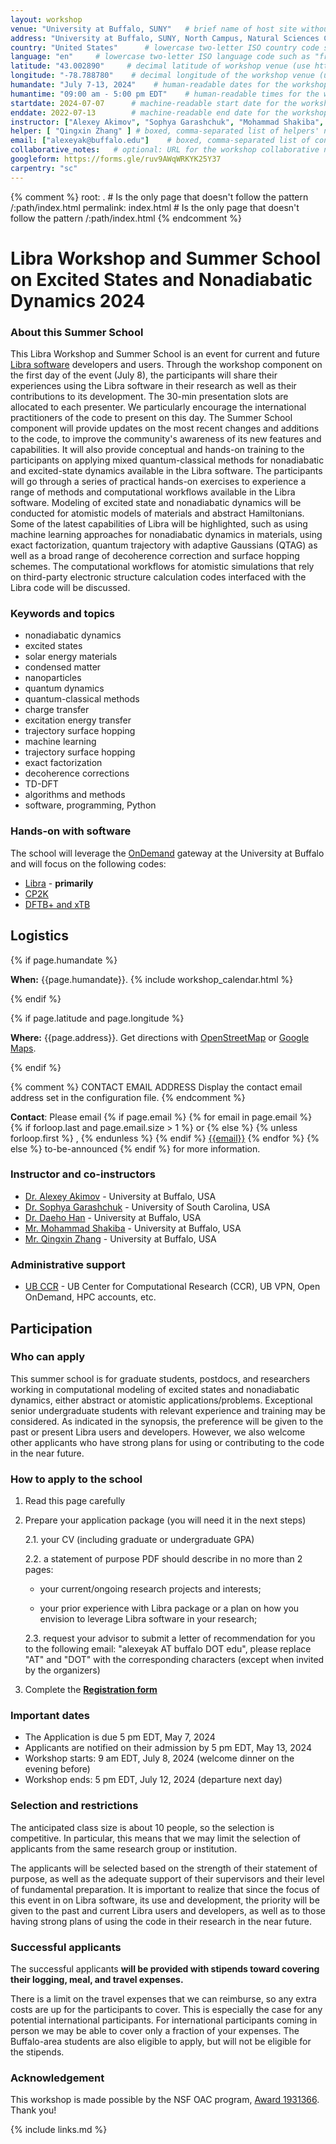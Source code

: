```yaml
---
layout: workshop
venue: "University at Buffalo, SUNY"   # brief name of host site without address (e.g., "Euphoric State University")
address: "University at Buffalo, SUNY, North Campus, Natural Sciences Complex"   # full street address of workshop (e.g., "Room A, 123 Forth Street, Blimingen, Euphoria")
country: "United States"      # lowercase two-letter ISO country code such as "fr" (see https://en.wikipedia.org/wiki/ISO_3166-1#Current_codes)
language: "en"     # lowercase two-letter ISO language code such as "fr" (see https://en.wikipedia.org/wiki/List_of_ISO_639-1_codes)
latitude: "43.002890"     # decimal latitude of workshop venue (use https://www.latlong.net/)
longitude: "-78.788780"    # decimal longitude of the workshop venue (use https://www.latlong.net)
humandate: "July 7-13, 2024"    # human-readable dates for the workshop (e.g., "Feb 17-18, 2020")
humantime: "09:00 am - 5:00 pm EDT"    # human-readable times for the workshop (e.g., "9:00 am - 4:30 pm")
startdate: 2024-07-07      # machine-readable start date for the workshop in YYYY-MM-DD format like 2015-01-01
enddate: 2022-07-13        # machine-readable end date for the workshop in YYYY-MM-DD format like 2015-01-02
instructor: ["Alexey Akimov", "Sophya Garashchuk", "Mohammad Shakiba", "Daeho Han" ] # boxed, comma-separated list of instructors' names as strings, like ["Kay McNulty", "Betty Jennings", "Betty Snyder"]
helper: [ "Qingxin Zhang" ] # boxed, comma-separated list of helpers' names, like ["Marlyn Wescoff", "Fran Bilas", "Ruth Lichterman"]
email: ["alexeyak@buffalo.edu"]    # boxed, comma-separated list of contact email addresses for the host, lead instructor, or whoever else is handling questions, like ["marlyn.wescoff@example.org", "fran.bilas@example.org", "ruth.lichterman@example.org"]
collaborative_notes:   # optional: URL for the workshop collaborative notes, e.g. an Etherpad or Google Docs document (e.g., https://pad.carpentries.org/2015-01-01-euphoria)
googleform: https://forms.gle/ruv9AWqWRKYK25Y37
carpentry: "sc"
---
```



{% comment %}
root: .  # Is the only page that doesn't follow the pattern /:path/index.html
permalink: index.html  # Is the only page that doesn't follow the pattern /:path/index.html
{% endcomment %}


# Libra Workshop and Summer School on Excited States and Nonadiabatic Dynamics 2024

### About this Summer School

This Libra Workshop and Summer School is an event for current and future [Libra software](https://github.com/Quantum-Dynamics-Hub/libra-code) 
developers and users. Through the workshop component on the first day of the event (July 8), the participants will share their experiences using 
the Libra software in their research as well as their contributions to its development. The 30-min presentation slots are allocated to each presenter. 
We particularly encourage the international practitioners of the code to present on this day. The Summer School component will provide updates on 
the most recent changes and additions to the code, to improve the community's awareness of its new features and capabilities. It will also provide 
conceptual and hands-on training to the participants on applying mixed quantum-classical methods for nonadiabatic and excited-state dynamics available 
in the Libra software. The participants will go through a series of practical hands-on exercises to experience a range of methods and computational 
workflows available in the Libra software. Modeling of excited state and nonadiabatic dynamics will be conducted for atomistic models of materials 
and abstract Hamiltonians. Some of the latest capabilities of Libra will be highlighted, such as using machine learning approaches for nonadiabatic 
dynamics in materials, using exact factorization, quantum trajectory with adaptive Gaussians (QTAG) as well as a broad range of decoherence correction 
and surface hopping schemes. The computational workflows for atomistic simulations that rely on third-party electronic structure calculation codes 
interfaced with the Libra code will be discussed.

### Keywords and topics

- nonadiabatic dynamics
- excited states
- solar energy materials 
- condensed matter
- nanoparticles
- quantum dynamics
- quantum-classical methods
- charge transfer
- excitation energy transfer
- trajectory surface hopping
- machine learning
- trajectory surface hopping
- exact factorization
- decoherence corrections
- TD-DFT
- algorithms and methods
- software, programming, Python

### Hands-on with software 
 
The school will leverage the [OnDemand](https://ondemand.ccr.buffalo.edu) gateway at the University at Buffalo and will 
focus on the following codes:

- [Libra](https://github.com/Quantum-Dynamics-Hub/libra-code/tree/devel) - **primarily**
- [CP2K](https://www.cp2k.org/)
- [DFTB+ and xTB](https://dftbplus.org)


## Logistics

{% if page.humandate %}
<p id="when">
  <strong>When:</strong>
  {{page.humandate}}.
  {% include workshop_calendar.html %}
</p>
{% endif %}

{% if page.latitude and page.longitude %}
<p id="where">
  <strong>Where:</strong>
  {{page.address}}.
  Get directions with
  <a href="//www.openstreetmap.org/?mlat={{page.latitude}}&mlon={{page.longitude}}&zoom=16">OpenStreetMap</a>
  or
  <a href="//maps.google.com/maps?q={{page.latitude}},{{page.longitude}}">Google Maps</a>.
</p>
{% endif %}

{% comment %}
CONTACT EMAIL ADDRESS
Display the contact email address set in the configuration file.
{% endcomment %}
<p id="contact">
  <strong>Contact</strong>:
  Please email
  {% if page.email %}
  {% for email in page.email %}
  {% if forloop.last and page.email.size > 1 %}
  or
  {% else %}
  {% unless forloop.first %}
  ,
  {% endunless %}
  {% endif %}
  <a href='mailto:{{email}}'>{{email}}</a>
  {% endfor %}
  {% else %}
  to-be-announced
  {% endif %}
  for more information.
</p>


### Instructor and co-instructors

 * [Dr. Alexey Akimov](https://akimovlab.github.io/) - University at Buffalo, USA
 * [Dr. Sophya Garashchuk](https://sc.edu/study/colleges_schools/chemistry_and_biochemistry/internal/research_groups/sophya_garashchuk/index.php) - University of South Carolina, USA
 * [Dr. Daeho Han](https://akimovlab.github.io/group.html) - University at Buffalo, USA
 * [Mr. Mohammad Shakiba](https://akimovlab.github.io/group.html) - University at Buffalo, USA
 * [Mr. Qingxin Zhang](https://akimovlab.github.io/group.html) - University at Buffalo, USA

### Administrative support

 * [UB CCR](http://www.buffalo.edu/ccr.html)  - UB Center for Computational Research (CCR), UB VPN, Open OnDemand, HPC accounts, etc.
 

## Participation

### Who can apply

This summer school is for graduate students, postdocs, and researchers working in computational modeling of excited states and 
nonadiabatic dynamics, either abstract or atomistic applications/problems. Exceptional senior undergraduate students with relevant experience and 
training may be considered. As indicated in the synopsis, the preference will be given to the past or present Libra users and developers. However, 
we also welcome other applicants who have strong plans for using or contributing to the code in the near future.


### How to apply to the school

1. Read this page carefully
2. Prepare your application package (you will need it in the next steps)

   2.1. your CV (including graduate or undergraduate GPA)

   2.2. a statement of purpose PDF should describe in no more than 2 pages:

   * your current/ongoing research projects and interests; 

   * your prior experience with Libra package or a plan on how you envision to leverage Libra software in your research;
         
   2.3. request your advisor to submit a letter of recommendation for you to the following email: "alexeyak AT buffalo DOT edu", 
   please replace "AT" and "DOT" with the corresponding characters (except when invited by the organizers)

3. Complete the <a href="https://forms.gle/ruv9AWqWRKYK25Y37" target="_blank" rel="nofollow">**Registration form**</a>


### Important dates
   * The Application is due 5 pm EDT, May 7, 2024
   * Applicants are notified on their admission by 5 pm EDT, May 13, 2024
   * Workshop starts: 9 am EDT, July 8, 2024  (welcome dinner on the evening before)
   * Workshop ends: 5 pm EDT, July 12, 2024 (departure next day)


### Selection and restrictions

The anticipated class size is about 10 people, so the selection is competitive. In particular, this 
means that we may limit the selection of applicants from the same research group or institution. 

The applicants will be selected based on the strength of their statement of purpose, as well as the 
adequate support of their supervisors and their level of fundamental preparation. It is important to realize
that since the focus of this event in on Libra software, its use and development, the priority will be
given to the past and current Libra users and developers, as well as to those having strong plans of using
the code in their research in the near future.


### Successful applicants

The successful applicants **will be provided with stipends toward covering their logging, meal, and travel expenses.**

There is a limit on the travel expenses that we can reimburse, so any extra costs are up for the participants to cover. 
This is especially the case for any potential international participants. For international participants coming in person
we may be able to cover only a fraction of your expenses. The Buffalo-area students are also eligible to apply, but will
not be eligible for the stipends.


### Acknowledgement

This workshop is made possible by the NSF OAC program, [Award 1931366](https://www.nsf.gov/awardsearch/showAward?AWD_ID=1931366&HistoricalAwards=false). Thank you!


{% include links.md %}

